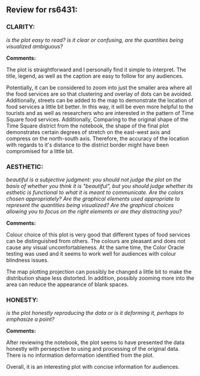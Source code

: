 ## Review for rs6431:

### CLARITY: 
*is the plot easy to read? is it clear or confusing, are the quantities being visualized ambiguous?*

**Comments:** 

The plot is straightforward and I personally find it simple to interpret. The title, legend, as well as the caption are easy to follow for any audiences. 

Potentially, it can be considered to zoom into just the smaller area where all the food services are so that clustering and overlay of dots can be avoided. Additionally, streets can be added to the map to demonstrate the location of food services a little bit better. In this way, it will be even more helpful to the tourists and as well as researchers who are interested in the pattern of Time Square food services. Additionally, Comparing to the original shape of the Time Square district from the notebook, the shape of the final plot demonstrates certain degrees of stretch on the east-west axis and compress on the north-south axis. Therefore, the accuracy of the location with regards to it's distance to the district border might have been compromised for a little bit.

### AESTHETIC: 
*beautiful is a subjective judgment: you should not judge the plot on the basis of whether you think it is "beautiful", but you should judge whether its esthetic is functional to what it is meant to communicate. Are the colors chosen appropriately? Are the graphical elements used appropriate to represent the quantities being visualized? Are the graphical choices allowing you to focus on the right elements or are they distracting you?*

**Comments:** 

Colour choice of this plot is very good that different types of food services can be distinguished from others. The colours are pleasant and does not cause any visual uncomfortableness. At the same time, the Color Oracle testing was used and it seems to work well for audiences with colour blindness issues. 

The map plotting projection can possibly be changed a little bit to make the distribution shape less distorted. In addition, possibly zooming more into the area can reduce the appearance of blank spaces. 

### HONESTY: 
*is the plot honestly reproducing the data or is it deforming it, perhaps to emphasize a point?*

**Comments:** 

After reviewing the notebook, the plot seems to have presented the data honestly with persepctive to using and processing of the original data. There is no information deformation identified from the plot. 

Overall, it is an interesting plot with concise information for audiences. 


